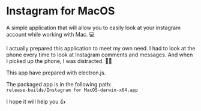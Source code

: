 # Instagram for MacOS


A simple application that will allow you to easily look at your instagram account while working with Mac. 💻

I actually prepared this application to meet my own need. I had to look at the phone every time to look at Instagram comments and messages. And when I picked up the phone, I was distracted. 📱😬

This app have prepared with electron.js. 

The packaged app is in the following path:  
`release-builds/Instagram for MacOS-darwin-x64.app`

I hope it will help you 👍